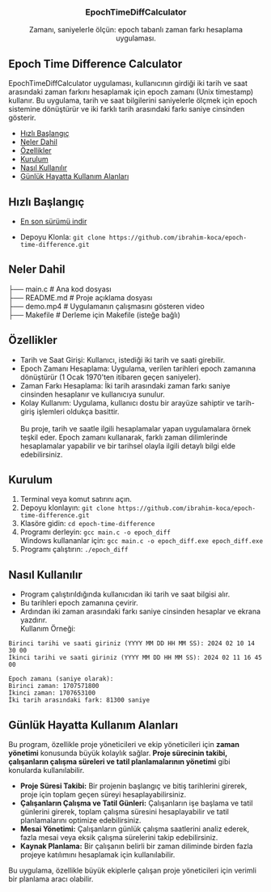 <h3 align="center">EpochTimeDiffCalculator</h3>
<p align="center">
      Zamanı, saniyelerle ölçün: epoch tabanlı zaman farkı hesaplama uygulaması.

## Epoch Time Difference Calculator
EpochTimeDiffCalculator uygulaması, kullanıcının girdiği iki tarih ve saat arasındaki zaman farkını hesaplamak için epoch zamanı (Unix timestamp) kullanır. Bu uygulama, tarih ve saat bilgilerini saniyelerle ölçmek için epoch sistemine dönüştürür ve iki farklı tarih arasındaki farkı saniye cinsinden gösterir.

- [Hızlı Başlangıç](#hızlı-başlangıç)
- [Neler Dahil](#neler-dahil)
- [Özellikler](#özellikler)
- [Kurulum](#kurulum)
- [Nasıl Kullanılır](#nasıl-kullanılır)
- [Günlük Hayatta Kullanım Alanları](#günlük-hayatta-kullanım-alanları)


## Hızlı Başlangıç

- [En son sürümü indir](https://github.com/ibrahim-koca/epoch-time-difference/archive/refs/heads/main.zip)

- Depoyu Klonla: `git clone https://github.com/ibrahim-koca/epoch-time-difference.git`

## Neler Dahil

├── main.c              # Ana kod dosyası<br>
├── README.md           # Proje açıklama dosyası<br>
├── demo.mp4            # Uygulamanın çalışmasını gösteren video<br>
├── Makefile            # Derleme için Makefile (isteğe bağlı)<br>


## Özellikler

- Tarih ve Saat Girişi: Kullanıcı, istediği iki tarih ve saati girebilir.
- Epoch Zamanı Hesaplama: Uygulama, verilen tarihleri epoch zamanına dönüştürür (1 Ocak 1970'ten itibaren geçen saniyeler).
- Zaman Farkı Hesaplama: İki tarih arasındaki zaman farkı saniye cinsinden hesaplanır ve kullanıcıya sunulur.
- Kolay Kullanım: Uygulama, kullanıcı dostu bir arayüze sahiptir ve tarih-giriş işlemleri oldukça basittir.<br><br>
Bu proje, tarih ve saatle ilgili hesaplamalar yapan uygulamalara örnek teşkil eder. Epoch zamanı kullanarak, farklı zaman dilimlerinde hesaplamalar yapabilir ve bir tarihsel olayla ilgili detaylı bilgi elde edebilirsiniz.

## Kurulum

1. Terminal veya komut satırını açın.
2.  Depoyu klonlayın: `git clone https://github.com/ibrahim-koca/epoch-time-difference.git`
3.  Klasöre gidin: `cd epoch-time-difference`
4.  Programı derleyin: `gcc main.c -o epoch_diff`<br>
Windows kullananlar için: `gcc main.c -o epoch_diff.exe
epoch_diff.exe`
5.  Programı çalıştırın: `./epoch_diff`

## Nasıl Kullanılır

- Program çalıştırıldığında kullanıcıdan iki tarih ve saat bilgisi alır.
- Bu tarihleri epoch zamanına çevirir.
- Ardından iki zaman arasındaki farkı saniye cinsinden hesaplar ve ekrana yazdırır.<br>
Kullanım Örneği:<br>
```
Birinci tarihi ve saati giriniz (YYYY MM DD HH MM SS): 2024 02 10 14 30 00
İkinci tarihi ve saati giriniz (YYYY MM DD HH MM SS): 2024 02 11 16 45 00

Epoch zamanı (saniye olarak):
Birinci zaman: 1707571800
İkinci zaman: 1707653100
İki tarih arasındaki fark: 81300 saniye
```
## Günlük Hayatta Kullanım Alanları  

Bu program, özellikle proje yöneticileri ve ekip yöneticileri için **zaman yönetimi** konusunda büyük kolaylık sağlar. **Proje sürecinin takibi, çalışanların çalışma süreleri ve tatil planlamalarının yönetimi** gibi konularda kullanılabilir.  

- **Proje Süresi Takibi:** Bir projenin başlangıç ve bitiş tarihlerini girerek, proje için toplam geçen süreyi hesaplayabilirsiniz.  
- **Çalışanların Çalışma ve Tatil Günleri:** Çalışanların işe başlama ve tatil günlerini girerek, toplam çalışma süresini hesaplayabilir ve tatil planlamalarını optimize edebilirsiniz.  
- **Mesai Yönetimi:** Çalışanların günlük çalışma saatlerini analiz ederek, fazla mesai veya eksik çalışma sürelerini takip edebilirsiniz.  
- **Kaynak Planlama:** Bir çalışanın belirli bir zaman diliminde birden fazla projeye katılımını hesaplamak için kullanılabilir.  

Bu uygulama, özellikle büyük ekiplerle çalışan proje yöneticileri için verimli bir planlama aracı olabilir.  
